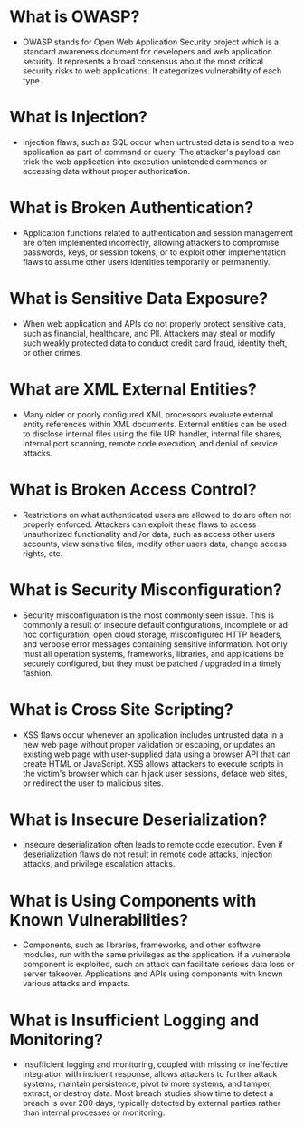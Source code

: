 # What is OWASP?
- OWASP stands for Open Web Application Security project which is a standard awareness document for developers and web application security. It represents a broad consensus about the most critical security risks to web applications. It categorizes vulnerability of each type.
# What is Injection?
- injection flaws, such as SQL occur when untrusted data is send to a web application as part of command or query. The attacker's payload can trick the web application into execution unintended commands or accessing data without proper authorization.
# What is Broken Authentication? 
- Application functions related to authentication and session management are often implemented incorrectly, allowing attackers to compromise passwords, keys, or session tokens, or to exploit other implementation flaws to assume other users  identities temporarily or permanently.
# What is Sensitive Data Exposure?
- When web application and APIs do not properly protect sensitive data, such as financial, healthcare, and Pll. Attackers may steal or modify such weakly protected data to conduct credit card fraud, identity theft, or other crimes.
# What are XML External Entities?
- Many older or poorly configured XML processors evaluate external entity references within XML documents. External entities can be used to disclose internal files using the file URI handler, internal file shares, internal port scanning, remote code execution, and denial of service attacks.
# What is Broken Access Control?
- Restrictions on what authenticated users are allowed to do are often not properly enforced. Attackers can exploit these flaws to access unauthorized functionality and /or data, such as access other users accounts, view sensitive files, modify other users data, change access rights, etc.
# What is Security Misconfiguration?
- Security misconfiguration is the most commonly seen issue. This is commonly a result of insecure default configurations, incomplete or ad hoc configuration, open cloud storage, misconfigured HTTP headers, and verbose error messages containing sensitive information. Not only must all operation systems, frameworks, libraries, and applications be securely configured, but they must be patched / upgraded in a timely fashion.
# What is Cross Site Scripting?
- XSS flaws occur whenever an application includes untrusted data in a new web page without proper validation or escaping, or updates an existing web page with user-supplied data using a browser API that can create HTML or JavaScript. XSS allows attackers to execute scripts in the victim's browser which can hijack user sessions, deface web sites, or redirect the user to malicious sites.
# What is Insecure Deserialization?
- Insecure deserialization often leads to remote code execution. Even if deserialization flaws do not result in remote code attacks, injection attacks, and privilege escalation attacks.
# What is Using Components with Known Vulnerabilities?
- Components, such as libraries, frameworks, and other software modules, run with the same privileges as the application. if a vulnerable component is exploited, such an attack can facilitate serious data loss or server takeover. Applications and APIs using components with known various attacks and impacts.
# What is Insufficient Logging and Monitoring?
- Insufficient logging and monitoring, coupled with missing or ineffective integration with incident response, allows attackers to further attack systems, maintain persistence, pivot to more systems, and tamper, extract, or destroy data. Most breach studies show time to detect a breach is over 200 days, typically detected by external parties rather than internal processes or monitoring.